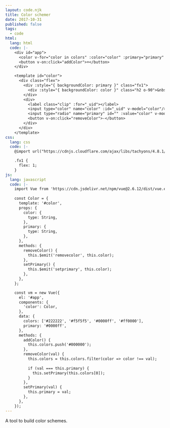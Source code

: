 ```yaml
---
layout: code.njk
title: Color schemer
date: 2017-10-31
published: false
tags:
  - code
html:
  lang: html
  code: |-
    <div id="app">
      <color v-for="color in colors" :color="color" :primary="primary" v-on:removecolor="removeColor" v-on:setprimary="setPrimary"></color>
      <button v-on:click="addColor">+</button>
    </div>

    <template id="color">
      <div class="flex">
        <div :style="{ backgroundColor: primary }" class="fx1">
          <div :style="{ backgroundColor: color }" class="h2 o-90">&nbsp;</div>
        </div>
        <div>
          <label class="clip" :for="_uid"></label>
          <input type="color" name="color" :id="_uid" v-model="color"/>
          <input type="radio" name="primary" id="" :value="color" v-model="primary" v-on:change="setPrimary"/>
          <button v-on:click="removeColor">-</button>
        </div>
      </div>
    </template>
css:
  lang: css
  code: |-
    @import url("https://cdnjs.cloudflare.com/ajax/libs/tachyons/4.8.1/tachyons.min.css");

    .fx1 {
      flex: 1;
    }
js:
  lang: javascript
  code: |-
    import Vue from 'https://cdn.jsdelivr.net/npm/vue@2.6.12/dist/vue.esm.browser.min.js';
    
    const Color = {
      template: '#color',
      props: {
        color: {
          type: String,
        },
        primary: {
          type: String,
        },
      },
      methods: {
        removeColor() {
          this.$emit('removecolor', this.color);
        },
        setPrimary() {
          this.$emit('setprimary', this.color);
        },
      },
    };

    const vm = new Vue({
      el: '#app',
      components: {
        'color': Color,
      },
      data: {
        colors: ['#222222', '#f5f5f5', '#0000ff', '#ff0000'],
        primary: '#0000ff',
      },
      methods: {
        addColor() {
          this.colors.push('#000000');
        },
        removeColor(val) {
          this.colors = this.colors.filter(color => color !== val);
          
          if (val === this.primary) {
            this.setPrimary(this.colors[0]);
          }
        },
        setPrimary(val) {
          this.primary = val;
        },
      },
    });
---
```

A tool to build color schemes.
